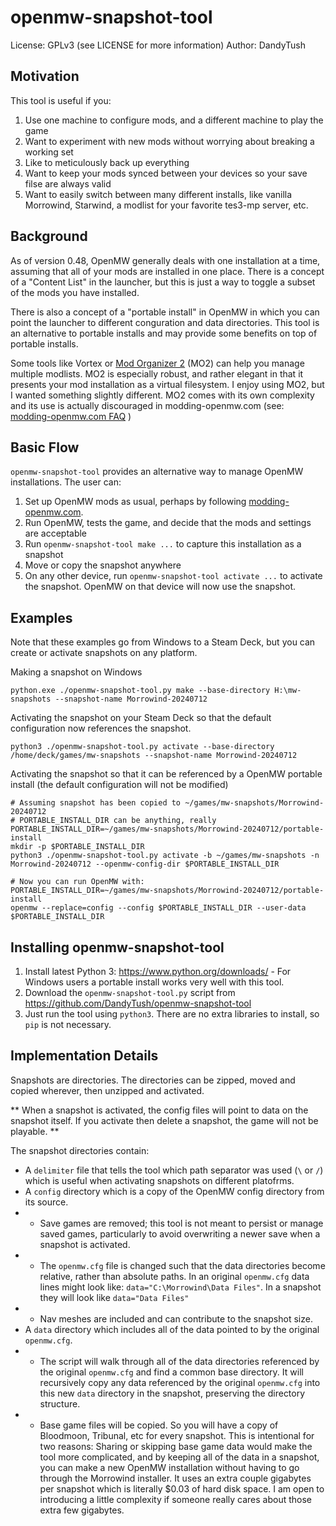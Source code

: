 # openmw-snapshot-tool

License: GPLv3 (see LICENSE for more information)
Author: DandyTush

## Motivation

This tool is useful if you:
1. Use one machine to configure mods, and a different machine to play the game
2. Want to experiment with new mods without worrying about breaking a working set
3. Like to meticulously back up everything
4. Want to keep your mods synced between your devices so your save filse are always valid
5. Want to easily switch between many different installs, like vanilla Morrowind, Starwind, a modlist for your favorite tes3-mp server, etc.

## Background

As of version 0.48, OpenMW generally deals with one installation at a time, assuming that all of your mods are installed in one place. There is a concept of a "Content List" in the launcher, but this is just a way to toggle a subset of the mods you have installed.

There is also a concept of a "portable install" in OpenMW in which you can point the launcher to different conguration and data directories. This tool is an alternative to portable installs and may provide some benefits on top of portable installs.

Some tools like Vortex or [Mod Organizer 2](https://github.com/ModOrganizer2/modorganizer/releases) (MO2) can help you manage multiple modlists. MO2 is especially robust, and rather elegant in that it presents your mod installation as a virtual filesystem. I enjoy using MO2, but I wanted something slightly different. MO2 comes with its own complexity and its use is actually discouraged in modding-openmw.com (see: [modding-openmw.com FAQ](https://modding-openmw.com/faq/tooling) )

## Basic Flow

`openmw-snapshot-tool` provides an alternative way to manage OpenMW installations. The user can:
1. Set up OpenMW mods as usual, perhaps by following [modding-openmw.com](https://modding-openmw.com/).
2. Run OpenMW, tests the game, and decide that the mods and settings are acceptable
3. Run `openmw-snapshot-tool make ...` to capture this installation as a snapshot
4. Move or copy the snapshot anywhere
5. On any other device, run `openmw-snapshot-tool activate ...` to activate the snapshot. OpenMW on that device will now use the snapshot.

## Examples

Note that these examples go from Windows to a Steam Deck, but you can create or activate snapshots on any platform.

Making a snapshot on Windows
```
python.exe ./openmw-snapshot-tool.py make --base-directory H:\mw-snapshots --snapshot-name Morrowind-20240712
```

Activating the snapshot on your Steam Deck so that the default configuration now references the snapshot.
```
python3 ./openmw-snapshot-tool.py activate --base-directory /home/deck/games/mw-snapshots --snapshot-name Morrowind-20240712 
```

Activating the snapshot so that it can be referenced by a OpenMW portable install (the default configuration will not be modified)

```
# Assuming snapshot has been copied to ~/games/mw-snapshots/Morrowind-20240712
# PORTABLE_INSTALL_DIR can be anything, really
PORTABLE_INSTALL_DIR=~/games/mw-snapshots/Morrowind-20240712/portable-install
mkdir -p $PORTABLE_INSTALL_DIR
python3 ./openmw-snapshot-tool.py activate -b ~/games/mw-snapshots -n Morrowind-20240712 --openmw-config-dir $PORTABLE_INSTALL_DIR

# Now you can run OpenMW with:
PORTABLE_INSTALL_DIR=~/games/mw-snapshots/Morrowind-20240712/portable-install
openmw --replace=config --config $PORTABLE_INSTALL_DIR --user-data $PORTABLE_INSTALL_DIR
```

## Installing openmw-snapshot-tool

1. Install latest Python 3: https://www.python.org/downloads/ - For Windows users a portable install works very well with this tool.
2. Download the `openmw-snapshot-tool.py` script from https://github.com/DandyTush/openmw-snapshot-tool
3. Just run the tool using `python3`. There are no extra libraries to install, so `pip` is not necessary.

## Implementation Details

Snapshots are directories. The directories can be zipped, moved and copied wherever, then unzipped and activated.

** When a snapshot is activated, the config files will point to data on the snapshot itself. If you activate then delete a snapshot, the game will not be playable. **

The snapshot directories contain:
- A `delimiter` file that tells the tool which path separator was used (`\` or `/`) which is useful when activating snapshots on different platofrms.
- A `config` directory which is a copy of the OpenMW config directory from its source.
- - Save games are removed; this tool is not meant to persist or manage saved games, particularly to avoid overwriting a newer save when a snapshot is activated.
- - The `openmw.cfg` file is changed such that the data directories become relative, rather than absolute paths. In an original `openmw.cfg` data lines might look like: `data="C:\Morrowind\Data Files"`. In a snapshot they will look like `data="Data Files"`
- - Nav meshes are included and can contribute to the snapshot size.
- A `data` directory which includes all of the data pointed to by the original `openmw.cfg`.
- - The script will walk through all of the data directories referenced by the original `openmw.cfg` and find a common base directory. It will recursively copy any data referenced by the original `openmw.cfg` into this new `data` directory in the snapshot, preserving the directory structure.
- - Base game files will be copied. So you will have a copy of Bloodmoon, Tribunal, etc for every snapshot. This is intentional for two reasons: Sharing or skipping base game data would make the tool more complicated, and by keeping all of the data in a snapshot, you can make a new OpenMW installation without having to go through the Morrowind installer. It uses an extra couple gigabytes per snapshot which is literally $0.03 of hard disk space. I am open to introducing a little complexity if someone really cares about those extra few gigabytes. 
